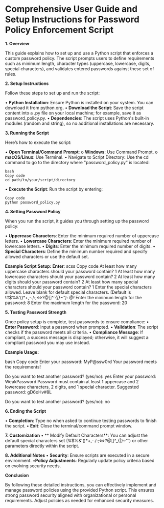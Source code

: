 # Comprehensive User Guide and Setup Instructions for Password Policy Enforcement Script

**1. Overview**

This guide explains how to set up and use a Python script that enforces a custom password policy. The script prompts users to define requirements such as minimum length, character types (uppercase, lowercase, digits, special characters), and validates entered passwords against these set of rules.

**2. Setup Instructions**
   
Follow these steps to set up and run the script:

  •	**Python Installation**: Ensure Python is installed on your system. You can download it from python.org.
  •	**Download the Script**: Save the script content into a .py file on your local machine; for example, save it as password_policy.py.
  •	**Dependencies**: The script uses Python's built-in modules (random and string), so no additional installations are necessary.

**3. Running the Script**

Here’s how to execute the script:

  •	**Open Terminal/Command Prompt**:
    o	**Windows**: Use Command Prompt.
    o	**macOS/Linux**: Use Terminal.
  •	Navigate to Script Directory: Use the cd command to go to the directory where "password_policy.py" is located:

    bash
    Copy code
    cd path/to/your/script/directory
  •	**Execute the Script**: Run the script by entering:

    Copy code
    python password_policy.py

**4. Setting Password Policy**

When you run the script, it guides you through setting up the password policy:

  •	**Uppercase Characters**: Enter the minimum required number of uppercase letters.
  •	**Lowercase Characters**: Enter the minimum required number of lowercase letters.
  •	**Digits**: Enter the minimum required number of digits.
  •	**Special Characters**: Define the minimum number required and specify allowed characters or use the default set.

**Example Script Setup:**
 **Enter**:
   scss
   Copy code
   At least how many uppercase characters should your password contain? 1
   At least how many lowercase characters should your password contain? 2
   At least how many digits should your password contain? 2
   At least how many special characters should your password contain? 1
   Enter the special characters allowed. Leave blank for default special characters. (Default is !#$%&'()*+,-./:;<=>?@[\]^_`{|}~"): @!_
   Enter the minimum length for the password: 8
   Enter the maximum length for the password: 20

**5. Testing Password Strength**

Once policy setup is complete, test passwords to ensure compliance:
  •	**Enter Password**: Input a password when prompted.
  •	**Validation**: The script checks if the password meets all criteria.
  •	**Compliance Message**: If compliant, a success message is displayed; otherwise, it will suggest a compliant password you may use instead.

**Example Usage:**

bash
Copy code
Enter your password: MyP@ssw0rd
Your password meets the requirements!

Do you want to test another password? (yes/no): yes
Enter your password: WeakPassword
Password must contain at least 1 uppercase and 2 lowercase characters, 2 digits, and 1 special character. Suggested password: gD6oHv#8L

Do you want to test another password? (yes/no): no

**6. Ending the Script**

  •	**Completion**: Type no when asked to continue testing passwords to finish the script.
  •	**Exit**: Close the terminal/command prompt window.

**7. Customization**
  •	** Modify Default Characters**: You can adjust the default special characters set (!#$%&'()*+,-./:;<=>?@[\]^_{|}~"`) or other parameters directly within the script.

**8. Additional Notes**
  • **Security**: Ensure scripts are executed in a secure environment.
  •**Policy Adjustments**: Regularly update policy criteria based on evolving security needs.
  
**Conclusion**

By following these detailed instructions, you can effectively implement and manage password policies using the provided Python script. This ensures strong password security aligned with organizational or personal requirements. Adjust policies as needed for enhanced security measures.
